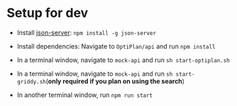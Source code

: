 # Setup for dev 
- Install [json-server](https://github.com/typicode/json-server): `npm install -g json-server`

- Install dependencies: Navigate to `OptiPlan/api` and run `npm install`

- In a terminal window, navigate to `mock-api` and run `sh start-optiplan.sh` 

- In a terminal window, navigate to `mock-api` and run `sh start-griddy.sh`(**only required if you plan on using the search**)

- In another terminal window, run `npm run start`
